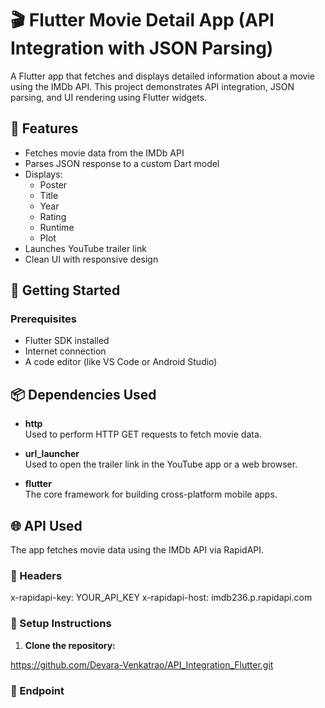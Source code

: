 # 🎬 Flutter Movie Detail App (API Integration with JSON Parsing)

A Flutter app that fetches and displays detailed information about a movie using the IMDb API. This project demonstrates API integration, JSON parsing, and UI rendering using Flutter widgets.

## 📱 Features

- Fetches movie data from the IMDb API
- Parses JSON response to a custom Dart model
- Displays:
  - Poster
  - Title
  - Year
  - Rating
  - Runtime
  - Plot
- Launches YouTube trailer link
- Clean UI with responsive design

## 🚀 Getting Started

### Prerequisites

- Flutter SDK installed
- Internet connection
- A code editor (like VS Code or Android Studio)



## 📦 Dependencies Used

- **http**  
  Used to perform HTTP GET requests to fetch movie data.

- **url_launcher**  
  Used to open the trailer link in the YouTube app or a web browser.

- **flutter**  
  The core framework for building cross-platform mobile apps.

## 🌐 API Used

The app fetches movie data using the IMDb API via RapidAPI.


### 🧾 Headers

x-rapidapi-key: YOUR_API_KEY
x-rapidapi-host: imdb236.p.rapidapi.com



### 🔧 Setup Instructions

1. **Clone the repository:**


https://github.com/Devara-Venkatrao/API_Integration_Flutter.git

### 🔗 Endpoint

